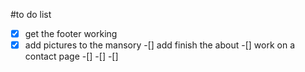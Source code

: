 #to do list 

-[x] get the footer working 
-[x] add pictures to the mansory 
-[] add finish the about
-[] work on a contact page 
-[] 
-[] 
-[] 
